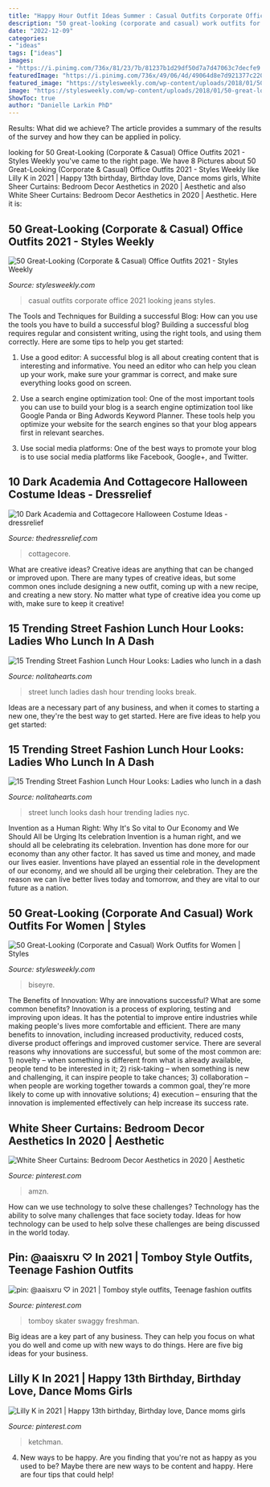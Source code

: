 ```yaml
---
title: "Happy Hour Outfit Ideas Summer : Casual Outfits Corporate Office 2021 Looking Jeans Styles"
description: "50 great-looking (corporate and casual) work outfits for women"
date: "2022-12-09"
categories:
- "ideas"
tags: ["ideas"]
images:
- "https://i.pinimg.com/736x/81/23/7b/81237b1d29df50d7a7d47063c7decfe9.jpg"
featuredImage: "https://i.pinimg.com/736x/49/06/4d/49064d8e7d921377c220e55bf85612ed.jpg"
featured_image: "https://stylesweekly.com/wp-content/uploads/2018/01/50-great-looking-corporate-and-casual-work-outfits-for-women-4.jpg"
image: "https://stylesweekly.com/wp-content/uploads/2018/01/50-great-looking-corporate-and-casual-work-outfits-for-women-4.jpg"
ShowToc: true
author: "Danielle Larkin PhD"
---
```



Results: What did we achieve?
The article provides a summary of the results of the survey and how they can be applied in policy.

	

		
looking for 50 Great-Looking (Corporate &amp; Casual) Office Outfits 2021 - Styles Weekly you've came to the right page. We have 8 Pictures about 50 Great-Looking (Corporate &amp; Casual) Office Outfits 2021 - Styles Weekly like Lilly K in 2021 | Happy 13th birthday, Birthday love, Dance moms girls, White Sheer Curtains: Bedroom Decor Aesthetics in 2020 | Aesthetic and also White Sheer Curtains: Bedroom Decor Aesthetics in 2020 | Aesthetic. Here it is:
		
    
## 50 Great-Looking (Corporate &amp; Casual) Office Outfits 2021 - Styles Weekly

<img loading=lazy src="https://stylesweekly.com/wp-content/uploads/2018/01/50-great-looking-corporate-and-casual-work-outfits-for-women-4.jpg" onerror="this.onerror=null;this.src='https://tse1.mm.bing.net/th?id=OIP.af6CiGjQfkyyya2sKFBWyAHaLb&amp;pid=15.1';" alt="50 Great-Looking (Corporate &amp; Casual) Office Outfits 2021 - Styles Weekly">

_Source: stylesweekly.com_

>casual outfits corporate office 2021 looking jeans styles. 

	

The Tools and Techniques for Building a successful Blog: How can you use the tools you have to build a successful blog?
Building a successful blog requires regular and consistent writing, using the right tools, and using them correctly. Here are some tips to help you get started:
1. Use a good editor: A successful blog is all about creating content that is interesting and informative. You need an editor who can help you clean up your work, make sure your grammar is correct, and make sure everything looks good on screen.

2. Use a search engine optimization tool: One of the most important tools you can use to build your blog is a search engine optimization tool like Google Panda or Bing Adwords Keyword Planner. These tools help you optimize your website for the search engines so that your blog appears first in relevant searches.

3. Use social media platforms: One of the best ways to promote your blog is to use social media platforms like Facebook, Google+, and Twitter.

    
## 10 Dark Academia And Cottagecore Halloween Costume Ideas - Dressrelief

<img loading=lazy src="http://thedressrelief.com/wp-content/uploads/2020/10/Screenshot_20200927-013137-e1602237549407.png" onerror="this.onerror=null;this.src='https://tse1.mm.bing.net/th?id=OIP.IQEMpedFQbLsbydirX35zAHaLF&amp;pid=15.1';" alt="10 Dark Academia and Cottagecore Halloween Costume Ideas - dressrelief">

_Source: thedressrelief.com_

>cottagecore. 

	

What are creative ideas?
Creative ideas are anything that can be changed or improved upon. There are many types of creative ideas, but some common ones include designing a new outfit, coming up with a new recipe, and creating a new story. No matter what type of creative idea you come up with, make sure to keep it creative!

    
## 15 Trending Street Fashion Lunch Hour Looks: Ladies Who Lunch In A Dash

<img loading=lazy src="http://www.nolitahearts.com/wp-content/uploads/2015/03/ladies-out-to-lunch-lunch-break-street-style.jpeg" onerror="this.onerror=null;this.src='https://tse1.mm.bing.net/th?id=OIP.yjbnUMulgVHzk_kHdyTIdgHaLH&amp;pid=15.1';" alt="15 Trending Street Fashion Lunch Hour Looks: Ladies who lunch in a dash">

_Source: nolitahearts.com_

>street lunch ladies dash hour trending looks break. 

	

Ideas are a necessary part of any business, and when it comes to starting a new one, they're the best way to get started. Here are five ideas to help you get started: 

    
## 15 Trending Street Fashion Lunch Hour Looks: Ladies Who Lunch In A Dash

<img loading=lazy src="http://www.nolitahearts.com/wp-content/uploads/2015/03/real-street-fashion-lunch-break-street-style-nyc.jpg" onerror="this.onerror=null;this.src='https://tse2.mm.bing.net/th?id=OIP.diQr3-jHcKKxaaQxpGwT3AHaLH&amp;pid=15.1';" alt="15 Trending Street Fashion Lunch Hour Looks: Ladies who lunch in a dash">

_Source: nolitahearts.com_

>street lunch looks dash hour trending ladies nyc. 

	

Invention as a Human Right: Why It's So vital to Our Economy and We Should All be Urging Its celebration
Invention is a human right, and we should all be celebrating its celebration. Invention has done more for our economy than any other factor. It has saved us time and money, and made our lives easier.
Inventions have played an essential role in the development of our economy, and we should all be urging their celebration. They are the reason we can live better lives today and tomorrow, and they are vital to our future as a nation.

    
## 50 Great-Looking (Corporate And Casual) Work Outfits For Women | Styles

<img loading=lazy src="http://stylesweekly.com/wp-content/uploads/2018/01/50-great-looking-corporate-and-casual-work-outfits-for-women-3.jpg" onerror="this.onerror=null;this.src='https://tse3.mm.bing.net/th?id=OIP.GWUu0sQfYy2UbHbc6T_5bAHaM_&amp;pid=15.1';" alt="50 Great-Looking (Corporate and Casual) Work Outfits for Women | Styles">

_Source: stylesweekly.com_

>biseyre. 

	

The Benefits of Innovation: Why are innovations successful? What are some common benefits?
Innovation is a process of exploring, testing and improving upon ideas. It has the potential to improve entire industries while making people's lives more comfortable and efficient. There are many benefits to innovation, including increased productivity, reduced costs, diverse product offerings and improved customer service.
There are several reasons why innovations are successful, but some of the most common are: 1) novelty – when something is different from what is already available, people tend to be interested in it; 2) risk-taking – when something is new and challenging, it can inspire people to take chances; 3) collaboration – when people are working together towards a common goal, they're more likely to come up with innovative solutions; 4) execution – ensuring that the innovation is implemented effectively can help increase its success rate.

    
## White Sheer Curtains: Bedroom Decor Aesthetics In 2020 | Aesthetic

<img loading=lazy src="https://i.pinimg.com/736x/49/06/4d/49064d8e7d921377c220e55bf85612ed.jpg" onerror="this.onerror=null;this.src='https://tse1.mm.bing.net/th?id=OIP.qJd4s0CGWbd5QZzTJ_NCDQHaIz&amp;pid=15.1';" alt="White Sheer Curtains: Bedroom Decor Aesthetics in 2020 | Aesthetic">

_Source: pinterest.com_

>amzn. 

	

How can we use technology to solve these challenges?
Technology has the ability to solve many challenges that face society today. Ideas for how technology can be used to help solve these challenges are being discussed in the world today.

    
## Pin: @aaisxru ♡ In 2021 | Tomboy Style Outfits, Teenage Fashion Outfits

<img loading=lazy src="https://i.pinimg.com/736x/81/23/7b/81237b1d29df50d7a7d47063c7decfe9.jpg" onerror="this.onerror=null;this.src='https://tse1.mm.bing.net/th?id=OIP.mYNCb8f10FDGgswrCun7lAHaNi&amp;pid=15.1';" alt="pin: @aaisxru ♡ in 2021 | Tomboy style outfits, Teenage fashion outfits">

_Source: pinterest.com_

>tomboy skater swaggy freshman. 

	

Big ideas are a key part of any business. They can help you focus on what you do well and come up with new ways to do things. Here are five big ideas for your business.

    
## Lilly K In 2021 | Happy 13th Birthday, Birthday Love, Dance Moms Girls

<img loading=lazy src="https://i.pinimg.com/736x/ac/53/6e/ac536e864c697437675156c803fd7ac5.jpg" onerror="this.onerror=null;this.src='https://tse1.mm.bing.net/th?id=OIP.JrjAwo7j5Gb5aM9W2GO0EQAAAA&amp;pid=15.1';" alt="Lilly K in 2021 | Happy 13th birthday, Birthday love, Dance moms girls">

_Source: pinterest.com_

>ketchman. 

	

4. New ways to be happy.
Are you finding that you're not as happy as you used to be? Maybe there are new ways to be content and happy. Here are four tips that could help!

